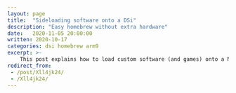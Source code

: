 ```yaml
---
layout: page
title:  "Sideloading software onto a DSi"
description: "Easy homebrew without extra hardware"
date:   2020-11-05 20:00:00 
written: 2020-10-17
categories: dsi homebrew arm9
excerpt: >-
    This post explains how to load custom software (and games) onto a Nintendo DSi
redirect_from: 
 - /post/Xll4jk24/
 - /Xll4jk24/
---
```


